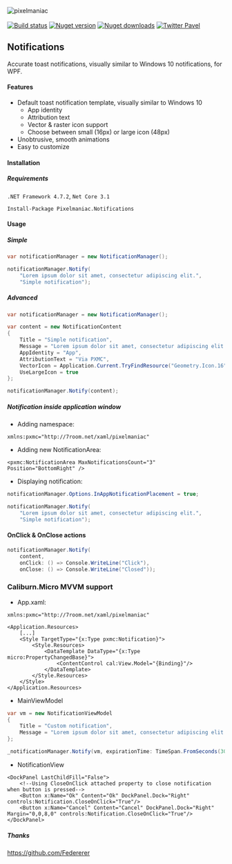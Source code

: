 ![pixelmaniac](https://user-images.githubusercontent.com/2874236/85890961-02342b80-b7f7-11ea-8294-345c49a9d3a0.png)
<br/>
<br/>
[![Build status](https://github.com/paulem/pixelmaniac.notifications/workflows/notificatons/badge.svg)](https://github.com/paulem/pixelmaniac.notifications/actions)
[![Nuget version](https://img.shields.io/nuget/v/Pixelmaniac.Notifications?label=NuGet)](https://nuget.org/packages/Pixelmaniac.Notifications)
[![Nuget downloads](https://img.shields.io/nuget/dt/Pixelmaniac.Notifications?label=Downloads)](https://nuget.org/packages/Pixelmaniac.Notifications)
[![Twitter Pavel](https://img.shields.io/badge/twitter-%40upavel-55acee.svg?label=Twitter)](https://twitter.com/upavel)

## Notifications
Accurate toast notifications, visually similar to Windows 10 notifications, for WPF.

#### Features
* Default toast notification template, visually similar to Windows 10
  * App identity
  * Attribution text
  * Vector & raster icon support
  * Choose between small (16px) or large icon (48px)
* Unobtrusive, smooth animations
* Easy to customize

#### Installation
##### Requirements
`.NET Framework 4.7.2`, `Net Core 3.1`
```
Install-Package Pixelmaniac.Notifications
```
#### Usage
##### Simple
```C#
var notificationManager = new NotificationManager();

notificationManager.Notify(
    "Lorem ipsum dolor sit amet, consectetur adipiscing elit.",
    "Simple notification");
```

##### Advanced
```C#
var notificationManager = new NotificationManager();

var content = new NotificationContent
{
    Title = "Simple notification",
    Message = "Lorem ipsum dolor sit amet, consectetur adipiscing elit.",
    AppIdentity = "App",
    AttributionText = "Via PXMC",
    VectorIcon = Application.Current.TryFindResource("Geometry.Icon.16") as StreamGeometry,
    UseLargeIcon = true
};

notificationManager.Notify(content);
```

##### Notification inside application window
- Adding namespace:
```XAML
xmlns:pxmc="http://7room.net/xaml/pixelmaniac"
```
- Adding new NotificationArea:
```XAML
<pxmc:NotificationArea MaxNotificationsCount="3" Position="BottomRight" />
```
- Displaying notification:
```C#
notificationManager.Options.InAppNotificationPlacement = true;

notificationManager.Notify(
    "Lorem ipsum dolor sit amet, consectetur adipiscing elit.",
    "Simple notification");
```

#### OnClick & OnClose actions
```C#
notificationManager.Notify(
    content,
    onClick: () => Console.WriteLine("Click"),
    onClose: () => Console.WriteLine("Closed"));
```
### Caliburn.Micro MVVM support
- App.xaml:
```XAML
xmlns:pxmc="http://7room.net/xaml/pixelmaniac"

<Application.Resources>
    [...]
    <Style TargetType="{x:Type pxmc:Notification}">
        <Style.Resources>
            <DataTemplate DataType="{x:Type micro:PropertyChangedBase}">
                <ContentControl cal:View.Model="{Binding}"/>
            </DataTemplate>
        </Style.Resources>
    </Style>
</Application.Resources>
```
- MainViewModel
```C#
var vm = new NotificationViewModel
{
    Title = "Custom notification",
    Message = "Lorem ipsum dolor sit amet, consectetur adipiscing elit."
};

_notificationManager.Notify(vm, expirationTime: TimeSpan.FromSeconds(30));
```
- NotificationView
```XAML
<DockPanel LastChildFill="False">
    <!--Using CloseOnClick attached property to close notification when button is pressed-->
    <Button x:Name="Ok" Content="Ok" DockPanel.Dock="Right" controls:Notification.CloseOnClick="True"/>
    <Button x:Name="Cancel" Content="Cancel" DockPanel.Dock="Right" Margin="0,0,8,0" controls:Notification.CloseOnClick="True"/>
</DockPanel>
```
##### Thanks
https://github.com/Federerer
